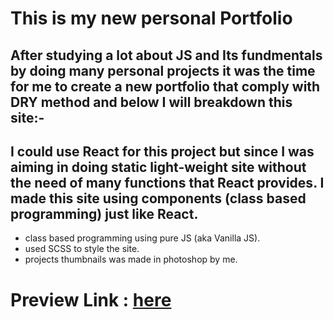 # This is my new personal Portfolio
## After studying a lot about JS and Its fundmentals by doing many personal projects it was the time for me to create a new portfolio that comply with DRY method and below I will breakdown this site:-
## I could use React for this project but since I was aiming in doing static light-weight site without the need of many functions that React provides. I made this site using components (class based programming) just like React.

- class based programming using pure JS (aka Vanilla JS).
- used SCSS to style the site.
- projects thumbnails was made in photoshop by me.

# Preview Link : [here](https://mosalah001.netlify.app/)
